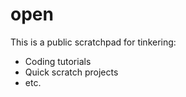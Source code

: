 # open

This is a public scratchpad for tinkering:
- Coding tutorials
- Quick scratch projects
- etc.
